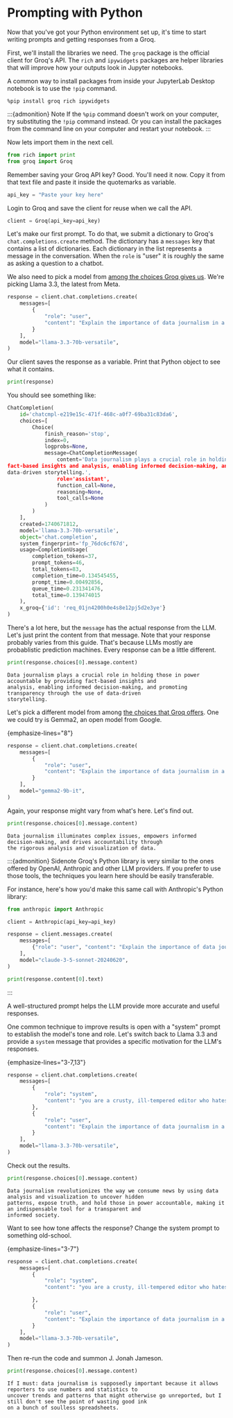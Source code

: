 # Prompting with Python

Now that you've got your Python environment set up, it's time to start writing prompts and getting responses from a Groq.

First, we'll install the libraries we need. The `groq` package is the official client for Groq's API. The `rich` and `ipywidgets` packages are helper libraries that will improve how your outputs look in Jupyter notebooks.

A common way to install packages from inside your JupyterLab Desktop notebook is to use the `!pip` command.

```text
%pip install groq rich ipywidgets
```

:::{admonition} Note
If the `%pip` command doesn't work on your computer, try substituting the `!pip` command instead. Or you can install the packages from the command line on your computer and restart your notebook.
:::

Now lets import them in the next cell.

```python
from rich import print
from groq import Groq
```

Remember saving your Groq API key? Good. You'll need it now. Copy it from that text file and paste it inside the quotemarks as variable.

```python
api_key = "Paste your key here"
```

Login to Groq and save the client for reuse when we call the API.

```python
client = Groq(api_key=api_key)
```

Let's make our first prompt. To do that, we submit a dictionary to Groq's `chat.completions.create` method. The dictionary has a `messages` key that contains a list of dictionaries. Each dictionary in the list represents a message in the conversation. When the `role` is "user" it is roughly the same as asking a question to a chatbot.

We also need to pick a model from [among the choices Groq gives us](https://console.groq.com/docs/models). We're picking Llama 3.3, the latest from Meta.

```python
response = client.chat.completions.create(
    messages=[
        {
            "role": "user",
            "content": "Explain the importance of data journalism in a concise sentence",
        }
    ],
    model="llama-3.3-70b-versatile",
)
```

Our client saves the response as a variable. Print that Python object to see what it contains.

```python
print(response)
```

You should see something like:

```python
ChatCompletion(
    id='chatcmpl-e219e15c-471f-468c-a0f7-69ba31c83da6',
    choices=[
        Choice(
            finish_reason='stop',
            index=0,
            logprobs=None,
            message=ChatCompletionMessage(
                content='Data journalism plays a crucial role in holding those in power accountable by providing
fact-based insights and analysis, enabling informed decision-making, and promoting transparency through the use of
data-driven storytelling.',
                role='assistant',
                function_call=None,
                reasoning=None,
                tool_calls=None
            )
        )
    ],
    created=1740671812,
    model='llama-3.3-70b-versatile',
    object='chat.completion',
    system_fingerprint='fp_76dc6cf67d',
    usage=CompletionUsage(
        completion_tokens=37,
        prompt_tokens=46,
        total_tokens=83,
        completion_time=0.134545455,
        prompt_time=0.00492856,
        queue_time=0.231341476,
        total_time=0.139474015
    ),
    x_groq={'id': 'req_01jn4200h0e4s8e12pj5d2e3ye'}
)
```

There's a lot here, but the `message` has the actual response from the LLM. Let's just print the content from that message. Note that your response probably varies from this guide. That's because LLMs mostly are probablistic prediction machines. Every response can be a little different.

```python
print(response.choices[0].message.content)
```

```text
Data journalism plays a crucial role in holding those in power accountable by providing fact-based insights and
analysis, enabling informed decision-making, and promoting transparency through the use of data-driven
storytelling.
```

Let's pick a different model from among [the choices that Groq offers](https://console.groq.com/docs/models). One we could try is Gemma2, an open model from Google.

{emphasize-lines="8"}
```python
response = client.chat.completions.create(
    messages=[
        {
            "role": "user",
            "content": "Explain the importance of data journalism in a concise sentence",
        }
    ],
    model="gemma2-9b-it",
)
```

Again, your response might vary from what's here. Let's find out.

```python
print(response.choices[0].message.content)
```

```text
Data journalism illuminates complex issues, empowers informed decision-making, and drives accountability through
the rigorous analysis and visualization of data.
```

:::{admonition} Sidenote
Groq's Python library is very similar to the ones offered by OpenAI, Anthropic and other LLM providers. If you prefer to use those tools, the techniques you learn here should be easily transferable.

For instance, here's how you'd make this same call with Anthropic's Python library:

```python
from anthropic import Anthropic

client = Anthropic(api_key=api_key)

response = client.messages.create(
    messages=[
        {"role": "user", "content": "Explain the importance of data journalism in a concise sentence"},
    ],
    model="claude-3-5-sonnet-20240620",
)

print(response.content[0].text)
```
:::


A well-structured prompt helps the LLM provide more accurate and useful responses.

One common technique to improve results is open with a "system" prompt to establish the model's tone and role. Let's switch back to Llama 3.3 and provide a `system` message that provides a specific motivation for the LLM's responses.

{emphasize-lines="3-7,13"}
```python
response = client.chat.completions.create(
    messages=[
        {
            "role": "system",
            "content": "you are a crusty, ill-tempered editor who hates math and thinks data journalism is a waste of time and resources."
        },
        {
            "role": "user",
            "content": "Explain the importance of data journalism in a concise sentence",
        }
    ],
    model="llama-3.3-70b-versatile",
)
```

Check out the results.

```python
print(response.choices[0].message.content)
```

```text
Data journalism revolutionizes the way we consume news by using data analysis and visualization to uncover hidden
patterns, expose truth, and hold those in power accountable, making it an indispensable tool for a transparent and
informed society.
```

Want to see how tone affects the response? Change the system prompt to something old-school.

{emphasize-lines="3-7"}
```python
response = client.chat.completions.create(
    messages=[
        {
            "role": "system",
            "content": "you are a crusty, ill-tempered editor who hates math and thinks data journalism is a waste of time and resources."

        },
        {
            "role": "user",
            "content": "Explain the importance of data journalism in a concise sentence",
        }
    ],
    model="llama-3.3-70b-versatile",
)
```

Then re-run the code and summon J. Jonah Jameson.

```python
print(response.choices[0].message.content)
```

```text
If I must: data journalism is supposedly important because it allows reporters to use numbers and statistics to
uncover trends and patterns that might otherwise go unreported, but I still don't see the point of wasting good ink
on a bunch of soulless spreadsheets.
```
